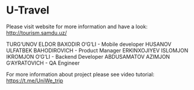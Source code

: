 # U-Travel
Please visit website for more information and have a look:
http://tourism.samdu.uz/

TURG‘UNOV ELDOR BAXODIR O‘G‘LI - Mobile developer
HUSANOV ULFATBEK BAHODIROVICH - Product Manager
ERKINXOJIYEV ISLOMJON IKROMJON O‘G‘LI - Backend Developer
ABDUSAMATOV AZIMJON G‘AYRATOVICH - QA Engineer

For more information about project please see video tutorial: https://t.me/UniWe_trip
